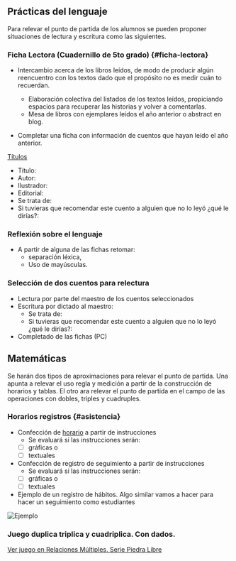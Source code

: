 ## Prácticas del lenguaje

Para relevar el punto de partida de los alumnos se pueden proponer situaciones de lectura y escritura como las siguientes.

### Ficha Lectora \(Cuadernillo de 5to grado\) {#ficha-lectora}

* Intercambio acerca de los libros leídos, de modo de producir algún reencuentro con los textos dado que el propósito no es medir cuán to recuerdan.

  * Elaboración colectiva del listados de los textos leídos, propiciando espacios para recuperar las historias y volver a comentarlas.
  * Mesa de libros con ejemplares leídos el año anterior o abstract en blog.

* Completar una ficha con información de cuentos que hayan leído el año anterior.

[Títulos]({{site.baseurl}}/modules/recursos/datos-de-libros/)

* Título:
* Autor:
* Ilustrador:
* Editorial:
* Se trata de:
* Si tuvieras que recomendar este cuento a alguien que no lo leyó ¿qué le dirías?:

### Reflexión sobre el lenguaje

* A partir de alguna de las fichas retomar:
  * separación léxica,
  * Uso de mayúsculas.

### Selección de dos cuentos para relectura

* Lectura por parte del maestro de los cuentos seleccionados
* Escritura por dictado al maestro:
  * Se trata de:
  * Si tuvieras que recomendar este cuento a alguien que no lo leyó ¿qué le dirías?:
* Completado de las fichas \(PC\)

## Matemáticas

Se harán dos tipos de aproximaciones para relevar el punto de partida. Una apunta a relevar el uso regla y medición a partir de la construcción de horarios y tablas. El otro ara relevar el punto de partida en el campo de las operaciones con dobles, triples y cuadruples.

### Horarios registros {#asistencia}

* Confección de [horario]({{site.baseurl}}/modules/cronogramas/horario/) a partir de instrucciones
  * Se evaluará si las instrucciones serán:
  * [ ] gráficas o
  * [ ] textuales
* Confección de registro de seguimiento a partir de instrucciones
  * Se evaluará si las instrucciones serán:
  * [ ] gráficas o
  * [ ] textuales
* Ejemplo de un registro de hábitos. Algo similar vamos a hacer para hacer un seguimiento como estudiantes

![Ejemplo](http://www.thecosmicroad.com/wp-content/uploads/2017/01/Habit-Tracker-A5.png)

### Juego duplica triplica y cuadriplica. Con dados.

[Ver juego en Relaciones Múltiples. Serie Piedra Libre](https://www.educ.ar/recursos/117989/relaciones-multiples?coleccion=118471)




